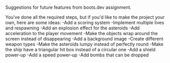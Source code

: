 Suggestions for future features from boots.dev assignment.

You've done all the required steps, but if you'd like to make the project your own, here are some ideas:
  -Add a scoring system
  -Implement multiple lives and respawning
  -Add an explosion effect for the asteroids
  -Add acceleration to the player movement
  -Make the objects wrap around the screen instead of disappearing
  -Add a background image
  -Create different weapon types
  -Make the asteroids lumpy instead of perfectly round
  -Make the ship have a triangular hit box instead of a circular one
  -Add a shield power-up
  -Add a speed power-up
  -Add bombs that can be dropped
